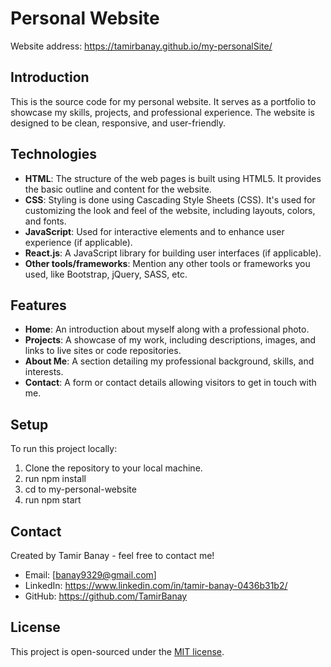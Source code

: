 # Personal Website
Website address: https://tamirbanay.github.io/my-personalSite/

## Introduction

This is the source code for my personal website. It serves as a portfolio to showcase my skills, projects, and professional experience. The website is designed to be clean, responsive, and user-friendly.

## Technologies

- **HTML**: The structure of the web pages is built using HTML5. It provides the basic outline and content for the website.
- **CSS**: Styling is done using Cascading Style Sheets (CSS). It's used for customizing the look and feel of the website, including layouts, colors, and fonts.
- **JavaScript**: Used for interactive elements and to enhance user experience (if applicable).
- **React.js**: A JavaScript library for building user interfaces (if applicable).
- **Other tools/frameworks**: Mention any other tools or frameworks you used, like Bootstrap, jQuery, SASS, etc.

## Features

- **Home**: An introduction about myself along with a professional photo.
- **Projects**: A showcase of my work, including descriptions, images, and links to live sites or code repositories.
- **About Me**: A section detailing my professional background, skills, and interests.
- **Contact**: A form or contact details allowing visitors to get in touch with me.

## Setup

To run this project locally:

1. Clone the repository to your local machine.
2. run npm install
3. cd to my-personal-website
4. run npm start

## Contact

Created by Tamir Banay - feel free to contact me!

- Email: [banay9329@gmail.com]
- LinkedIn: https://www.linkedin.com/in/tamir-banay-0436b31b2/
- GitHub: https://github.com/TamirBanay

## License

This project is open-sourced under the [MIT license](https://opensource.org/licenses/MIT).

